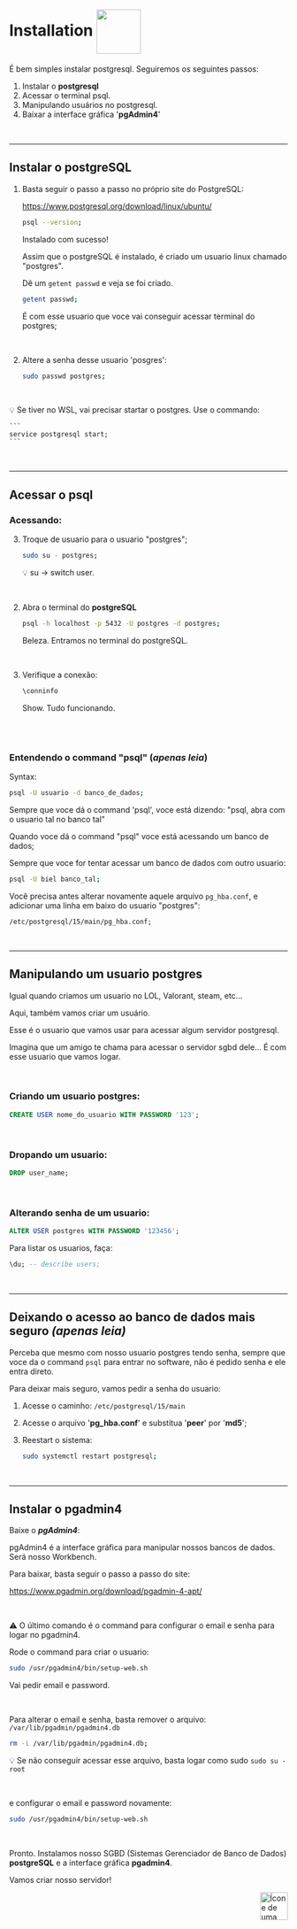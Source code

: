 # Installation <img src="https://cdn-icons-png.flaticon.com/512/5185/5185758.png" alt="" width="80px" align="center">

É bem simples instalar postgresql. Seguiremos os seguintes passos:


1. Instalar o **postgresql**
2. Acessar o terminal psql.
3. Manipulando usuários no postgresql.
3. Baixar a interface gráfica '**pgAdmin4**'


<br>
<hr>

## Instalar o **postgreSQL**

1. Basta seguir o passo a passo no próprio site do PostgreSQL:

    https://www.postgresql.org/download/linux/ubuntu/

    ```bash
    psql --version;
    ```
    Instalado com sucesso!

    Assim que o postgreSQL é instalado, é criado um usuario linux chamado "postgres".
    
    Dê um `getent passwd` e veja se foi criado.

    ```bash
    getent passwd;
    ```

    É com esse usuario que voce vai conseguir acessar terminal do postgres;


    <br>

2. Altere a senha desse usuario 'posgres':
    ```bash
    sudo passwd postgres;
    ```

<br>

:bulb: Se tiver no WSL, vai precisar startar o postgres. Use o commando:

    ```
    service postgresql start;
    ```

<br>
<hr>

## Acessar o **psql**

### Acessando:
3. Troque de usuario para o usuario "postgres";

    ```bash
    sudo su - postgres;
    ```
    :bulb: su -> switch user.

<br>

2.  Abra o terminal do **postgreSQL**

    ```bash
    psql -h localhost -p 5432 -U postgres -d postgres; 
    ```
    Beleza. Entramos no terminal do postgreSQL.

<br>

3. Verifique a conexão:
    ```sql
    \conninfo
    ```
    Show. Tudo funcionando.

<br>
<br>

### Entendendo o command "psql" (*apenas leia*)

Syntax:

```bash
psql -U usuario -d banco_de_dados;
```

Sempre que voce dá o command 'psql', voce está dizendo:
    "psql, abra com o usuario tal no banco tal"


Quando voce dá o command "psql" voce está acessando um banco de dados;


Sempre que voce for tentar acessar um banco de dados com outro usuario:

```bash
psql -U biel banco_tal;
```

Você precisa antes alterar novamente aquele arquivo `pg_hba.conf`, e adicionar uma linha em baixo do usuario "postgres":
    
`/etc/postgresql/15/main/pg_hba.conf;`


<br>
<hr>


## Manipulando um usuario postgres

Igual quando criamos um usuario no LOL, Valorant, steam, etc...

Aqui, também vamos criar um usuário.

Esse é o usuario que vamos usar para acessar algum servidor postgresql.

Imagina que um amigo te chama para acessar o servidor sgbd dele... É com esse usuario que vamos logar.

<br>

### Criando um usuario postgres:

```sql
CREATE USER nome_do_usuario WITH PASSWORD '123'; 
```
<br>

### Dropando um usuario:

```sql
DROP user_name;
```
<br>

### Alterando senha de um usuario:

```sql
ALTER USER postgres WITH PASSWORD '123456';
```


Para listar os usuarios, faça:
```sql
\du; -- describe users;
```

<br>
<hr>

## Deixando o acesso ao banco de dados mais seguro *(apenas leia)*

Perceba que mesmo com nosso usuario postgres tendo senha, sempre que voce da o command `psql` para entrar no software, não é pedido senha e ele entra direto.

Para deixar mais seguro, vamos pedir a senha do usuario:


1. Acesse o caminho: `/etc/postgresql/15/main`

2. Acesse o arquivo '**pg_hba.conf**' e substitua '**peer**' por '**md5**';


3. Reestart o sistema:

    ```bash
    sudo systemctl restart postgresql;
    ```

<br>
<hr>

## Instalar o **pgadmin4**

Baixe o ***pgAdmin4***:

pgAdmin4 é a interface gráfica para manipular nossos bancos de dados. Será nosso Workbench.

Para baixar, basta seguir o passo a passo do site:

https://www.pgadmin.org/download/pgadmin-4-apt/

<br>

:warning: O último comando é o command para configurar o email e senha para logar no pgadmin4.



Rode o command para criar o usuario:

```bash
sudo /usr/pgadmin4/bin/setup-web.sh
```

Vai pedir email e password.

<br>


Para alterar o email e senha, basta remover o arquivo:
`/var/lib/pgadmin/pgadmin4.db `

```bash
rm -i /var/lib/pgadmin/pgadmin4.db;
```
:bulb: Se não conseguir acessar esse arquivo, basta logar como sudo `sudo su - root`

<br>

e configurar o email e password novamente:

```bash
sudo /usr/pgadmin4/bin/setup-web.sh
```

<br>

Pronto. Instalamos nosso SGBD (Sistemas Gerenciador de Banco de Dados) **postgreSQL** e a interface gráfica **pgadmin4**.

Vamos criar nosso servidor! 

<!-- Botão para o próximo resumo em ordem sequêncial -->
<a href="https://github.com/lGabrielDev/06.postgreSQL/blob/main/1.instalacao/2.criando_servidor.md"><img alt="Ícone de uma seta apontada para direita, representando um link para a próxima página" src="https://cdn-icons-png.flaticon.com/512/8875/8875266.png" width="50px" height="50px" align="right"></a>


